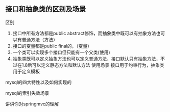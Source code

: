 ## 接口和抽象类的区别及场景
区别
1. 接口中所有方法都是public abstract修饰，而抽象类中既可以有抽象方法也可以有普通方法（方法）
2. 接口的变量都是public final的，（变量）
3. 一个类可以实现多个接口但只能有一个父类(使用)
4. 抽象类既可以定义抽象方法也可以定义普通方法，接口默认只有抽象方法，不过在1.8后可以定义静态方法和默认方法
使用场景
接口用于约束行为，抽象类用于定义模板

mysql的四大特性以及如何实现的



mysql的索引失效场景


讲讲你对springmvc的理解

